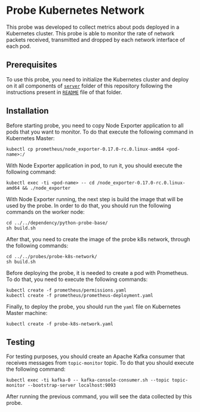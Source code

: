 
# Probe Kubernetes Network 
This probe was developed to collect metrics about pods deployed in a Kubernetes cluster. This probe is able to monitor the rate of network packets received, transmitted and dropped by each network interface of each pod.
## Prerequisites
To use this probe, you need to initialize the Kubernetes cluster and deploy on it all components of [`server`](https://github.com/eubr-atmosphere/tma-framework-m/tree/master/development/server) folder of this repository following the instructions present in [`README`](https://github.com/eubr-atmosphere/tma-framework-m/tree/master/development/server/README.md)  file of that folder.
## Installation

Before starting probe, you need to copy Node Exporter application to all pods that you want to monitor. To do that execute the following command in Kubernetes Master:
 ```
kubectl cp prometheus/node_exporter-0.17.0-rc.0.linux-amd64 <pod-name>:/
```
With Node Exporter application in pod, to run it, you should execute the following command:
 ```
kubectl exec -ti <pod-name> -- cd /node_exporter-0.17.0-rc.0.linux-amd64 && ./node_exporter
```
With Node Exporter running, the next step is build the image that will be used by the probe.
In order to do that, you should run the following commands on the worker node:

```
cd ../../dependency/python-probe-base/
sh build.sh
```

After that, you need to create the image of the probe k8s network, through the following commands:

```
cd ../../probes/probe-k8s-network/
sh build.sh
```
Before deploying the probe, it is needed to create a pod with Prometheus. To do that, you need to execute the following commands:
```
kubectl create -f prometheus/permissions.yaml
kubectl create -f prometheus/prometheus-deployment.yaml
``` 
Finally, to deploy the probe, you should run the `yaml` file on Kubernetes Master machine:



```
kubectl create -f probe-k8s-network.yaml
```
## Testing

For testing purposes, you should create an Apache Kafka consumer that receives messages from `topic-monitor` topic. To do that you should execute the following command:

```
kubectl exec -ti kafka-0 -- kafka-console-consumer.sh --topic topic-monitor --bootstrap-server localhost:9093
```

After running the previous command, you will see the data collected by this probe.



